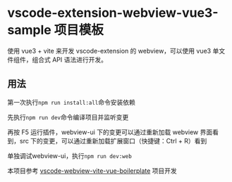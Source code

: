 # vscode-extension-webview-vue3-sample 项目模板

使用 vue3 + vite 来开发 vscode-extension 的 webview，可以使用 vue3 单文件组件，组合式 API 语法进行开发。

## 用法

第一次执行`npm run install:all`命令安装依赖

先执行`npm run dev`命令编译项目并监听变更

再按 F5 运行插件，webview-ui 下的变更可以通过重新加载 webview 界面看到，src 下的变更，可以通过重新加载扩展窗口（快捷键：Ctrl + R）看到

单独调试webview-ui，执行`npm run dev:web`

本项目参考 [vscode-webview-vite-vue-boilerplate](https://github.com/crper/vscode-webview-vite-vue-boilerplate) 项目开发
